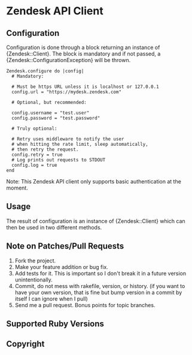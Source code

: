 # Zendesk API Client
## Configuration

Configuration is done through a block returning an instance of {Zendesk::Client}.
The block is mandatory and if not passed, a {Zendesk::ConfigurationException} will be thrown.

```
Zendesk.configure do |config|
  # Mandatory:

  # Must be https URL unless it is localhost or 127.0.0.1
  config.url = "https://mydesk.zendesk.com"

  # Optional, but recommended:

  config.username = "test.user"
  config.password = "test.password"

  # Truly optional:

  # Retry uses middleware to notify the user
  # when hitting the rate limit, sleep automatically,
  # then retry the request.
  config.retry = true
  # Log prints out requests to STDOUT
  config.log = true
end
```

Note: This Zendesk API client only supports basic authentication at the moment.

## Usage

The result of configuration is an instance of {Zendesk::Client} which can then be used in two different methods.

## Note on Patches/Pull Requests
1. Fork the project.
2. Make your feature addition or bug fix.
3. Add tests for it. This is important so I don't break it in a future version
   unintentionally.
4. Commit, do not mess with rakefile, version, or history. (if you want to have
   your own version, that is fine but bump version in a commit by itself I can
   ignore when I pull)
5. Send me a pull request. Bonus points for topic branches.

## Supported Ruby Versions

## Copyright

